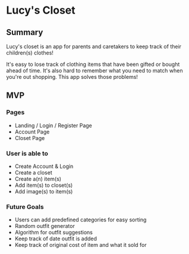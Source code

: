 # Lucy's Closet
## Summary
Lucy's closet is an app for parents and caretakers to keep track of their children(s) clothes! 

It's easy to lose track of clothing items that have been gifted or bought ahead of time. 
It's also hard to remember what you need to match when you're out shopping. This app solves those problems!

## MVP
### Pages
- Landing / Login / Register Page 
- Account Page
- Closet Page

### User is able to
- Create Account & Login
- Create a closet
- Create a(n) item(s)
- Add item(s) to closet(s)
- Add image(s) to item(s)

### Future Goals
- Users can add predefined categories for easy sorting
- Random outfit generator
- Algorithm for outfit suggestions
- Keep track of date outfit is added
- Keep track of original cost of item and what it sold for
